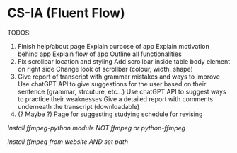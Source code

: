 # CS-IA (Fluent Flow)

TODOS:
1. Finish help/about page
      Explain purpose of app
      Explain motivation behind app
      Explain flow of app
      Outline all functionalities
2. Fix scrollbar location and styling
      Add scrollbar inside table body element on right side
      Change look of scrollbar (colour, width, shape)
3. Give report of transcript with grammar mistakes and ways to improve
      Use chatGPT API to give suggestions for the user based on their sentence (grammar, strcuture, etc...)
      Use chatGPT API to suggest ways to practice their weaknesses
      Give a detailed report with comments underneath the transcript (downloadable)
4. (? Maybe ?) Page for suggesting studying schedule for revising

*Install ffmpeg-python module NOT ffmpeg or python-ffmpeg*

*Install ffmpeg from website AND set path*
